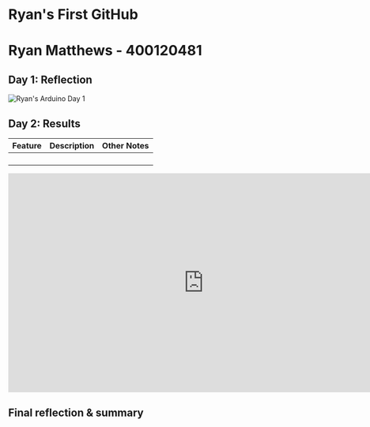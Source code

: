 # Ryan's First GitHub
# Ryan Matthews - 400120481
<!--
Welcome to your project page for Electronics for the Rest of Us. You'll use this page to describe and showcase your work throughout the module. 
A place for each deliverable has been created below for you in this markdown document. 
Note that comments (such as this) will not appear in the final markdown document (which you can view with the "Preview" button).
-->


## Day 1: Reflection
<!--
In this section, provide a ~250 word reflection on your first day of the module, and discuss why you're interested in this module and what you hope to take away from it.

## I had a great first day in my Electronics for the Rest of Us module, in which I got to learn how to utilize basic functions Arduino and GitHub through the exercises through the YouTube videos posted on the Inspire 1A03 webpage. I was interested in this module because I have not taken an electronics or computer science type course since grade 11. Although I found these courses quite fascinating in the underlining codes and functions that were necessary to run programs and other electronics, for whatever reason I never really continued to pursue this field. Leading to a degree in Communications and Political Science, I have yet to have the opportunity to take a computer or electronics type course since grade 11. “Electronics” is a broad word that has actively become a large part of the 21st century’s society. I was unsure of what we were going to endeavour in these modules when I selected it as my first choice for week three, but thought it would be a good idea to gain some insight into what it would have to offer. There’s no better way to practice an interdisciplinary learning style in learning how to exercise the tasks demonstrated in these modules. After day 1, I am looking forward to continuing the multifaceted platform of GitHub and learning how to create circuits using the Arduino.

You're also asked to insert a photo that represents your accomplishments on your first day. 
- Take a photo of you working or one of your circuits and upload it to the /docs/images/ folder of this repository. 
- Then, insert your photo into your document by modifying the markdown example that has been inserted below.
-->

<!--
Inserting an image takes the form: 
![image alt text](url/to/photo "Logo Title Text")
See the following webpage for more information: https://github.com/adam-p/markdown-here/wiki/Markdown-Cheatsheet#images
Replace the elements below to insert your picture.
--> 
![Ryan's Arduino Day 1](https://github.com/inspire-1a03/intersession-2020-matthr3/blob/master/docs/images/FIrstday.png "Ryan Matthews First Circuit!")

## Day 2: Results
<!--
Upload your fully-commented Arduino sketch from your final Day 2 build task--a thermometer connected to an RDB LED--into your GitHub repository.

## /* Adafruit Arduino - Lesson 3. RGB LED */ 
int redPin = 11;
int greenPin = 10;
int bluePin = 9;

//uncomment this line if using a Common Anode LED
//#define COMMON_ANODE

/*
 * Inputs ADC Value from Thermistor and outputs Temperature in Celsius
 *  requires: include <math.h>
 * Utilizes the Steinhart-Hart Thermistor Equation:
 *    Temperature in Kelvin = 1 / {A + B[ln(R)] + C[ln(R)]3}
 *    where A = 0.001129148, B = 0.000234125 and C = 8.76741E-08
 *
 * These coefficients seem to work fairly universally, which is a bit of a
 * surprise.
 *
 * Schematic:
 *   [Ground] -- [10k-pad-resistor] -- | -- [thermistor] --[Vcc (5 or 3.3v)]
 *                                               |
 *                                          Analog Pin 0
 *
 * In case it isn't obvious (as it wasn't to me until I thought about it), the analog ports
 * measure the voltage between 0v -> Vcc which for an Arduino is a nominal 5v, but for (say)
 * a JeeNode, is a nominal 3.3v.
 *
 * The resistance calculation uses the ratio of the two resistors, so the voltage
 * specified above is really only required for the debugging that is commented out below
 *
 * Resistance = PadResistor * (1024/ADC -1)  
 *
 * I have used this successfully with some CH Pipe Sensors (https://www.atcsemitec.co.uk/pdfdocs/ch.pdf)
 * which be obtained from https://www.rapidonline.co.uk.
 *
 */

#include <math.h>

#define ThermistorPIN 0                 // Analog Pin 0

float vcc = 4.91;                       // only used for display purposes, if used
                                        // set to the measured Vcc.
float pad = 9850;                       // balance/pad resistor value, set this to
                                        // the measured resistance of your pad resistor
float thermr = 10000;                   // thermistor nominal resistance

float Thermistor(int RawADC) {
  long Resistance;  
  float Temp;  // Dual-Purpose variable to save space.

  Resistance=pad*((1024.0 / RawADC) - 1);
  Temp = log(Resistance); // Saving the Log(resistance) so not to calculate  it 4 times later
  Temp = 1 / (0.001129148 + (0.000234125 * Temp) + (0.0000000876741 * Temp * Temp * Temp));
  Temp = Temp - 273.15;  // Convert Kelvin to Celsius                      

  // BEGIN- Remove these lines for the function not to display anything
  //Serial.print("ADC: ");
  //Serial.print(RawADC);
  //Serial.print("/1024");                           // Print out RAW ADC Number
  //Serial.print(", vcc: ");
  //Serial.print(vcc,2);
  //Serial.print(", pad: ");
  //Serial.print(pad/1000,3);
  //Serial.print(" Kohms, Volts: ");
  //Serial.print(((RawADC*vcc)/1024.0),3);  
  //Serial.print(", Resistance: ");
  //Serial.print(Resistance);
  //Serial.print(" ohms, ");
  // END- Remove these lines for the function not to display anything

  // Uncomment this line for the function to return Fahrenheit instead.
  //temp = (Temp * 9.0)/ 5.0 + 32.0;                  // Convert to Fahrenheit
  return Temp;                                      // Return the Temperature
}


void setup()
{
  pinMode(redPin, OUTPUT);
  pinMode(greenPin, OUTPUT);
  pinMode(bluePin, OUTPUT);  
  Serial.begin(115200);
}

void setColor(int red, int green, int blue)
{
  #ifdef COMMON_ANODE
    red = 255 - red;
    green = 255 - green;
    blue = 255 - blue;
  #endif
  analogWrite(redPin, red);
  analogWrite(greenPin, green);
  analogWrite(bluePin, blue);  
}
void loop()

 {
  float temp;
  temp = Thermistor(analogRead(ThermistorPIN));       // read ADC and  convert it to Celsius
  Serial.print("Celsius: ");
  Serial.print(temp,1);                             // display Celsius
  //temp = (temp * 9.0)/ 5.0 + 32.0;                  // converts to  Fahrenheit
  //Serial.print(", Fahrenheit: ");
  //Serial.print(temp,1);                             // display  Fahrenheit
  Serial.println("");                                  
  delay(5000);                                      // Delay a bit..


  if (temp > 25) {
  setColor(0, 255, 0);  // green
  }
  else if (temp > 10 and temp < 25) {
  setColor(0, 0, 255);  // blue
  }
  else if (temp < 10) {
  setColor(255, 255, 0);  // yellow
  }
  else{
  setColor(255, 0, 0);  // red
  }


} 


Provide a short (~150 words) summary of your work on this circuit:
- How does your device work?
- What was challenging? 
- What worked? What didn't? 
- Be sure to link to your code (in your GitHub repository) in the text of your response.
 - The device
This device uses a thermestor to measure the varian
The most challenging part of this deliverable was connecting the jumper cables to the right spot on the bread board to have the thermistor read the temperature properly. At first I had the jumper cables connected to the thermoster in the same row, giving me an output tempurature of 334.9 degrees celcius when I ran the program, but after some playing around I was able to connect 

## Arduino build-off results
<!--
Upload your fully-commented Arduino sketch from the final product of your Arduino build-off into the top-level of your module GitHub repository.
In ~300 words, provide a final device description and product pitch: 
- What does it do? Use a table (created in markdown) to list and describe the features. You can use the template provided below. 
- Describe briefly how it works.
- How could it be used in everyday life (or maybe just in rare cases)? 
- Be sure to link to your code (in your GitHub repository) in the text of your response.
- Include a snippet of code using the ``` ``` characters to display the code properly. 
Finally, record a short (30 second) video of a 'product pitch' for your device. 
- Upload the video to Youtube, and use the sample code below to embed your video.
-->


<!--
Below is a general markdown table template. 
You can find more information at these links: 
- https://github.com/adam-p/markdown-here/wiki/Markdown-Cheatsheet#tables

-->
| Feature | Description | Other Notes |
|---------|-------------|-------------|
|         |             |             |
|         |             |             |
|         |             |             |
|         |             |             |


<!--
Below is an example of embedding a YouTube video in a markdown document for use in GitHub pages. 
Note that this video won't show when previewing the document in GitHub--it only works on the GitHub pages webpage. 
- Once your YouTube video is uploaded, right click and select ```<> Copy embed code```. 
- You can paste this code directly into your markdown document. 
- Note that you may want to adjust the width and height parameters to make it fit well in your webpage
-->

<iframe width="789" height="444" src="https://www.youtube.com/embed/dQw4w9WgXcQ" frameborder="0" allow="accelerometer; autoplay; encrypted-media; gyroscope; picture-in-picture" allowfullscreen></iframe>


## Final reflection & summary
<!--
In ~300 words:
- Summarize your experience in this module. What you learned, what you liked, what you found challenging.
- Reflect upon your learning and its relevance in your life.
-->
